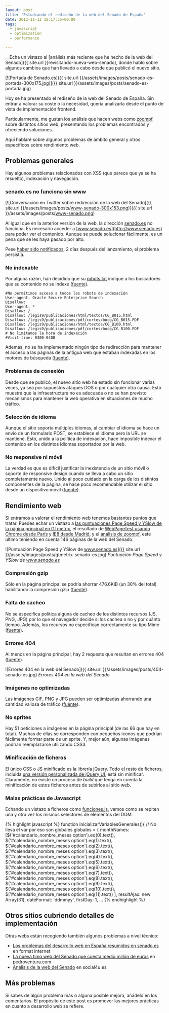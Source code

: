 ```yaml
---
layout: post
title: 'Estudiando el rediseño de la web del Senado de España'
date: 2012-11-12 18:17:35+00:00
tags:
  - javascript
  - optimization
  - performance

---
```


__Echa un vistazo al [análisis más reciente que he hecho de la web del Senado]({{ site.url }}revisitando-nueva-web-senado), donde hablo sobre algunos cambios que han llevado a cabo desde que publicó el nuevo sitio.

[![Portada de Senado.es]({{ site.url }}/assets/images/posts/senado-es-portada-300x175.jpg)]({{ site.url }}/assets/images/posts/senado-es-portada.jpg)

Hoy se ha presentado el rediseño de la web del Senado de España. Sin entrar a valorar su coste o la necesidad, quería analizarla desde el punto de vista de implementación frontend.

Particularmente, me gustan los análisis que hacen webs como [zoompf](http://zoompf.com/blog) sobre distintos sitios web, presentando los problemas encontrados y ofreciendo soluciones.

Aquí hablaré sobre algunos problemas de ámbito general y otros específicos sobre rendimiento web.

## Problemas generales
Hay algunos problemas relacionados con XSS (que parece que ya se ha resuelto), indexación y navegación.

### senado.es no funciona sin www
[![Conversación en Twitter sobre redirección de la web del Senado]({{ site.url }}/assets/images/posts/www-senado-300x153.png)]({{ site.url }}/assets/images/posts/www-senado.png)

Al igual que en la anterior versión de la web, la dirección [senado.es](http://senado.es) no funciona. Es necesario acceder a [www.senado.es](http://www.senado.es) para poder ver el contenido. Aunque se puede solucionar fácilmente, es un pena que se les haya pasado por alto.

Pese [haber sido notificados](https://twitter.com/jmperezperez/status/267910552288911360), 2 días después del lanzamiento, el problema persistía.

### <a name="no-indexable"></a>No indexable
Por alguna razón, han decidido que su [robots.txt](http://www.senado.es/robots.txt) indique a los buscadores que su contenido no se indexe ([fuente](https://twitter.com/polpitart/status/267930153592709120)).

```
#No permitimos acceso a todos los robots de indexación
User-agent: Oracle Secure Enterprise Search
Disallow:
User-agent: *
Disallow: /
Disallow: /legis9/publicaciones/html/textos/CG_B015.html
Disallow: /legis9/publicaciones/pdf/cortes/bocg/CG_B015.PDF
Disallow: /legis9/publicaciones/html/textos/CG_B100.html
Disallow: /legis9/publicaciones/pdf/cortes/bocg/CG_B100.PDF
# No limitamos la hora de indexación
#Visit-time: 0300-0400
```

Además, no se ha implementado ningún tipo de redirección para mantener el acceso a las páginas de la antigua web que estaban indexadas en los motores de búsqueda ([fuente](http://formatinternet.wordpress.com/2012/11/12/los-problemas-del-desarrollo-web-en-espana-resumidos-en-senado-es/)).

### Problemas de conexión
Desde que se publicó, el nuevo sitio web ha estado sin funcionar varias veces, ya sea por supuestos ataques DOS o por cualquier otra causa. Esto muestra que la infraestructura no es adecuada o no se han previsto mecanismos para mantener la web operativa en situaciones de mucho tráfico.

### Selección de idioma
Aunque el sitio soporta múltiples idiomas, al cambiar el idioma se hace un envío de un formulario POST, se establece el idioma pero la URL se mantiene. Esto, unido a la política de indexación, hace imposible indexar el contenido en los distintos idiomas soportados por la web.

### No responsive ni móvil
La verdad es que es difícil justificar la inexistencia de un sitio móvil o soporte de responsive design cuando se lleva a cabo un sitio completamente nuevo. Unido al poco cuidado en la carga de los distintos componentes de la página, se hace poco recomendable utilizar el sitio desde un dispositivo móvil ([fuente](http://mobitest.akamai.com/m/results.cgi?testid=121114_K2_5)).

## Rendimiento web
Si entramos a valorar el rendimiento web tenemos bastantes puntos que tratar. Puedes echar un vistazo a [las puntuaciones Page Speed y YSlow de la página principal en GTmetrix](http://gtmetrix.com/reports/www.senado.es/cCUUkJUm), el resultado de [WebPageTest usando Chrome desde París](http://www.webpagetest.org/result/121112_7M_DP6/) y [IE8 desde Madrid](http://www.webpagetest.org/result/121112_RQ_F0H/), y el [análisis de zoompf](http://scans.zoompf.com/s/e2b8609e20721c1548291f3fd94acaed/report.html), este último teniendo en cuenta 146 páginas de la web del Senado.

![Puntuación Page Speed y YSlow de www.senado.es]({{ site.url }}/assets/images/posts/gtmetrix-senado-es.jpg)
_Puntuación Page Speed y YSlow de www.senado.es_

### Compresión gzip
Sólo en la página principal se podría ahorrar 476.6KiB (un 30% del total) habilitando la compresión gzip ([fuente](http://gtmetrix.com/reports/www.senado.es/cCUUkJUm)).

### Falta de cacheo
No se especifica política alguna de cacheo de los distintos recursos (JS, PNG, JPG) por lo que el navegador decide si los cachea o no y por cuánto tiempo. Además, los recursos no especifican correctamente su tipo Mime ([fuente](http://gtmetrix.com/reports/www.senado.es/cCUUkJUm)).

### Errores 404
Al menos en la página principal, hay 2 requests que resultan en errores 404 ([fuente](http://www.webpagetest.org/result/121112_7M_DP6/1/details/)).

![Errores 404 en la web del Senado]({{ site.url }}/assets/images/posts/404-senado-es.jpg)
_Errores 404 en la web del Senado_

### Imágenes no optimizadas
Las imágenes GIF, PNG y JPG pueden ser optimizadas ahorrando una cantidad valiosa de tráfico ([fuente](http://scans.zoompf.com/s/e2b8609e20721c1548291f3fd94acaed/report.html#187)).

### No sprites
Hay 51 peticiones a imágenes en la página principal (de las 66 que hay en total). Muchas de ellas se corresponden con pequeños iconos que podrían fácilmente formar parte de un sprite. Y, mejor aún, algunas imágenes podrían reemplazarse utilizando CSS3.
### Minificación de ficheros
El único CSS o JS minificado es la librería jQuery. Todo el resto de ficheros, incluida [una versión personalizada de jQuery UI](http://www.senado.es/web/js/jquery-ui-1.8-custom-v.js), está sin minificar. Claramente, no existe un proceso de _build_ que tenga en cuenta la minificación de estos ficheros antes de subirlos al sitio web.

### Malas prácticas de Javascript
Echando un vistazo a ficheros como [funciones.js](http://www.senado.es/web/js/funciones.js), vemos como se repiten una y otra vez los mismos selectores de elementos del DOM.

{% highlight javascript %}
function inicializarVariablesGenerales(){
	// No lleva el var por eso son globales
	globales = {
		monthNames: [$('#calendario_nombre_meses option').eq(0).text(),
					 $('#calendario_nombre_meses option').eq(1).text(),
					 $('#calendario_nombre_meses option').eq(2).text(),
					 $('#calendario_nombre_meses option').eq(3).text(),
					 $('#calendario_nombre_meses option').eq(4).text(),
					 $('#calendario_nombre_meses option').eq(5).text(),
					 $('#calendario_nombre_meses option').eq(6).text(),
					 $('#calendario_nombre_meses option').eq(7).text(),
					 $('#calendario_nombre_meses option').eq(8).text(),
					 $('#calendario_nombre_meses option').eq(9).text(),
					 $('#calendario_nombre_meses option').eq(10).text(),
					 $('#calendario_nombre_meses option').eq(11).text()
					],
		resultAjax: new Array(31),
		dateFormat: 'ddmmyy',
		firstDay: 1,
                ...
{% endhighlight %}

## Otros sitios cubriendo detalles de implementación
Otras webs están recogiendo también algunos problemas a nivel técnico:

- [Los problemas del desarrollo web en España resumidos en senado.es](http://formatinternet.wordpress.com/2012/11/12/los-problemas-del-desarrollo-web-en-espana-resumidos-en-senado-es/) en format internet
- [La nueva timo web del Senado que cuesta medio millón de euros](http://www.pedroventura.com/desarrollo-web/la-nueva-timo-web-del-senado-que-cuesta-medio-millon-de-euros/) en pedroventura.com
- [Análisis de la web del Senado](http://www.social4u.es/content/an%C3%A1lisis-de-la-web-del-senado) en social4u.es

## Más problemas
Si sabes de algún problema más o alguna posible mejora, añádelo en los comentarios. El propósito de este post es promover las mejores prácticas en cuanto a desarrollo web se refiere.
